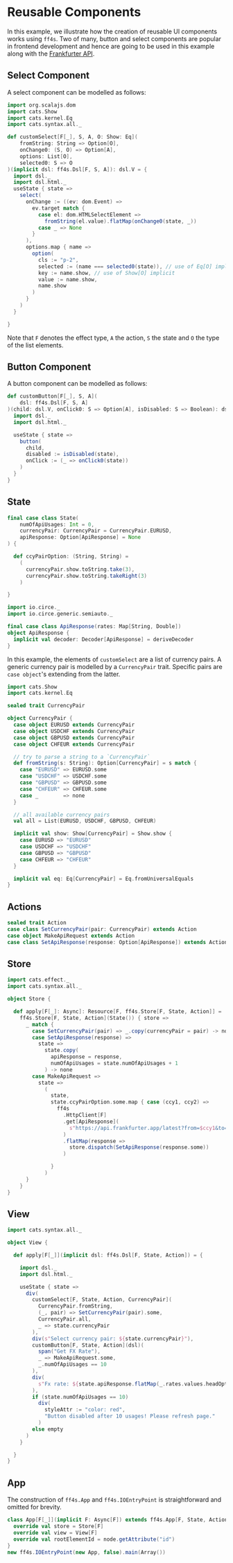 # Reusable Components

In this example, we illustrate how the creation of reusable UI components works using `ff4s`. Two of many,
button and select components are popular in frontend development and hence are going to be used in this example along with the [Frankfurter API](https://frankfurter.app).

## Select Component

A select component can be modelled as follows:

```scala mdoc:js:shared
import org.scalajs.dom
import cats.Show
import cats.kernel.Eq
import cats.syntax.all._

def customSelect[F[_], S, A, O: Show: Eq](
    fromString: String => Option[O],
    onChange0: (S, O) => Option[A],
    options: List[O],
    selected0: S => O
)(implicit dsl: ff4s.Dsl[F, S, A]): dsl.V = {
  import dsl._
  import dsl.html._
  useState { state =>
    select(
      onChange := ((ev: dom.Event) =>
        ev.target match {
          case el: dom.HTMLSelectElement =>
            fromString(el.value).flatMap(onChange0(state, _))
          case _ => None
        }
      ),
      options.map { name =>
        option(
          cls := "p-2",
          selected := (name === selected0(state)), // use of Eq[O] implicit
          key := name.show, // use of Show[O] implicit
          value := name.show,
          name.show
        )
      }
    )
  }

}
```

Note that `F` denotes the effect type, `A` the action, `S` the state and `O` the type of the list elements.

## Button Component

A button component can be modelled as follows:

```scala mdoc:js:shared
def customButton[F[_], S, A](
    dsl: ff4s.Dsl[F, S, A]
)(child: dsl.V, onClick0: S => Option[A], isDisabled: S => Boolean): dsl.V = {
  import dsl._
  import dsl.html._

  useState { state =>
    button(
      child,
      disabled := isDisabled(state),
      onClick := (_ => onClick0(state))
    )
  }
}
```

## State

```scala mdoc:js:shared
final case class State(
    numOfApiUsages: Int = 0,
    currencyPair: CurrencyPair = CurrencyPair.EURUSD,
    apiResponse: Option[ApiResponse] = None
) {

  def ccyPairOption: (String, String) =
    (
      currencyPair.show.toString.take(3),
      currencyPair.show.toString.takeRight(3)
    )

}
```

```scala mdoc:js:shared
import io.circe._
import io.circe.generic.semiauto._

final case class ApiResponse(rates: Map[String, Double])
object ApiResponse {
  implicit val decoder: Decoder[ApiResponse] = deriveDecoder
}
```

In this example, the elements of `customSelect` are a list of currency pairs. A generic currency pair is modelled by a
`CurrencyPair` trait. Specific pairs are `case object`'s extending from the latter.

```scala mdoc:js:shared
import cats.Show
import cats.kernel.Eq

sealed trait CurrencyPair

object CurrencyPair {
  case object EURUSD extends CurrencyPair
  case object USDCHF extends CurrencyPair
  case object GBPUSD extends CurrencyPair
  case object CHFEUR extends CurrencyPair

  // try to parse a string to a `CurrencyPair`
  def fromString(s: String): Option[CurrencyPair] = s match {
    case "EURUSD" => EURUSD.some
    case "USDCHF" => USDCHF.some
    case "GBPUSD" => GBPUSD.some
    case "CHFEUR" => CHFEUR.some
    case _        => none
  }

  // all available currency pairs
  val all = List(EURUSD, USDCHF, GBPUSD, CHFEUR)

  implicit val show: Show[CurrencyPair] = Show.show {
    case EURUSD => "EURUSD"
    case USDCHF => "USDCHF"
    case GBPUSD => "GBPUSD"
    case CHFEUR => "CHFEUR"
  }

  implicit val eq: Eq[CurrencyPair] = Eq.fromUniversalEquals
}
```

## Actions

```scala mdoc:js:shared
sealed trait Action
case class SetCurrencyPair(pair: CurrencyPair) extends Action
case object MakeApiRequest extends Action
case class SetApiResponse(response: Option[ApiResponse]) extends Action
```

## Store

```scala mdoc:js:shared
import cats.effect._
import cats.syntax.all._

object Store {

  def apply[F[_]: Async]: Resource[F, ff4s.Store[F, State, Action]] =
    ff4s.Store[F, State, Action](State()) { store =>
      _ match {
        case SetCurrencyPair(pair) => _.copy(currencyPair = pair) -> none
        case SetApiResponse(response) =>
          state =>
            state.copy(
              apiResponse = response,
              numOfApiUsages = state.numOfApiUsages + 1
            ) -> none
        case MakeApiRequest =>
          state =>
            (
              state,
              state.ccyPairOption.some.map { case (ccy1, ccy2) =>
                ff4s
                  .HttpClient[F]
                  .get[ApiResponse](
                    s"https://api.frankfurter.app/latest?from=$ccy1&to=$ccy2"
                  )
                  .flatMap(response =>
                    store.dispatch(SetApiResponse(response.some))
                  )

              }
            )
      }
    }
}
```

## View

```scala mdoc:js:shared
import cats.syntax.all._

object View {

  def apply[F[_]](implicit dsl: ff4s.Dsl[F, State, Action]) = {

    import dsl._
    import dsl.html._

    useState { state =>
      div(
        customSelect[F, State, Action, CurrencyPair](
          CurrencyPair.fromString,
          (_, pair) => SetCurrencyPair(pair).some,
          CurrencyPair.all,
          _ => state.currencyPair
        ),
        div(s"Select currency pair: ${state.currencyPair}"),
        customButton[F, State, Action](dsl)(
          span("Get FX Rate"),
          _ => MakeApiRequest.some,
          _.numOfApiUsages == 10
        ),
        div(
          s"Fx rate: ${state.apiResponse.flatMap(_.rates.values.headOption).getOrElse("")}"
        ),
        if (state.numOfApiUsages == 10)
          div(
            styleAttr := "color: red",
            "Button disabled after 10 usages! Please refresh page."
          )
        else empty
      )
    }

  }
}
```

## App

The construction of `ff4s.App` and `ff4s.IOEntryPoint` is straightforward and omitted for brevity.

```scala mdoc:js:invisible
class App[F[_]](implicit F: Async[F]) extends ff4s.App[F, State, Action] {
  override val store = Store[F]
  override val view = View[F]
  override val rootElementId = node.getAttribute("id")
}
new ff4s.IOEntryPoint(new App, false).main(Array())
```
